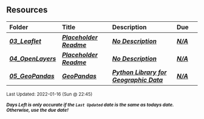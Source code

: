 ## Resources

| Folder | Title | Description | Due |  |
|:------|:------|:------|:------|:-----:|
| ***<a href="https://github.com/rugbyprof/4553-Spatial-DS/tree/master/Resources/03_Leaflet">03_Leaflet</a>*** | ***<a href="https://github.com/rugbyprof/4553-Spatial-DS/tree/master/Resources/03_Leaflet"> Placeholder Readme </a>*** | ***<a href="https://github.com/rugbyprof/4553-Spatial-DS/tree/master/Resources/03_Leaflet"> No Description</a>*** | ***<a href="https://github.com/rugbyprof/4553-Spatial-DS/tree/master/Resources/03_Leaflet">N/A</a>*** |  |
| ***<a href="https://github.com/rugbyprof/4553-Spatial-DS/tree/master/Resources/04_OpenLayers">04_OpenLayers</a>*** | ***<a href="https://github.com/rugbyprof/4553-Spatial-DS/tree/master/Resources/04_OpenLayers"> Placeholder Readme </a>*** | ***<a href="https://github.com/rugbyprof/4553-Spatial-DS/tree/master/Resources/04_OpenLayers"> No Description</a>*** | ***<a href="https://github.com/rugbyprof/4553-Spatial-DS/tree/master/Resources/04_OpenLayers">N/A</a>*** |  |
| ***<a href="https://github.com/rugbyprof/4553-Spatial-DS/tree/master/Resources/05_GeoPandas">05_GeoPandas</a>*** | ***<a href="https://github.com/rugbyprof/4553-Spatial-DS/tree/master/Resources/05_GeoPandas"> GeoPandas </a>*** | ***<a href="https://github.com/rugbyprof/4553-Spatial-DS/tree/master/Resources/05_GeoPandas"> Python Library for Geographic Data</a>*** | ***<a href="https://github.com/rugbyprof/4553-Spatial-DS/tree/master/Resources/05_GeoPandas">N/A</a>*** |  |

<sup>Last Updated: 2022-01-16 (Sun @ 22:45)</sup> 

<sup>***Days Left is only accurate if the `Last Updated` date is the same as todays date. Otherwise, use the due date!***</sup> 